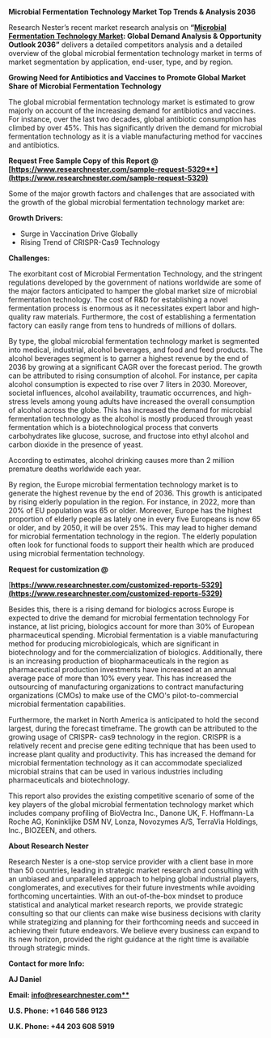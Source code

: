 ﻿**Microbial Fermentation Technology Market Top Trends & Analysis 2036**

Research Nester’s recent market research analysis on **“[Microbial Fermentation Technology Market](https://www.researchnester.com/reports/microbial-fermentation-technology-market/5329): Global Demand Analysis & Opportunity Outlook 2036”** delivers a detailed competitors analysis and a detailed overview of the global microbial fermentation technology market in terms of market segmentation by application, end-user, type, and by region. 

**Growing Need for Antibiotics and Vaccines to Promote Global Market Share of Microbial Fermentation Technology**

The global microbial fermentation technology market is estimated to grow majorly on account of the increasing demand for antibiotics and vaccines. For instance, over the last two decades, global antibiotic consumption has climbed by over 45%. This has significantly driven the demand for microbial fermentation technology as it is a viable manufacturing method for vaccines and antibiotics.

<a name="_hlk171071039"></a><a name="_hlk171070549"></a>**Request Free Sample Copy of this Report @ [https://www.researchnester.com/sample-request-5329**](https://www.researchnester.com/sample-request-5329)**

Some of the major growth factors and challenges that are associated with the growth of the global microbial fermentation technology market are:

**Growth Drivers:**

- Surge in Vaccination Drive Globally
- Rising Trend of CRISPR-Cas9 Technology

**Challenges:**

The exorbitant cost of Microbial Fermentation Technology, and the stringent regulations developed by the government of nations worldwide are some of the major factors anticipated to hamper the global market size of microbial fermentation technology. The cost of R&D for establishing a novel fermentation process is enormous as it necessitates expert labor and high-quality raw materials. Furthermore, the cost of establishing a fermentation factory can easily range from tens to hundreds of millions of dollars.

By type, the global microbial fermentation technology market is segmented into medical, industrial, alcohol beverages, and food and feed products. The alcohol beverages segment is to garner a highest revenue by the end of 2036 by growing at a significant CAGR over the forecast period. The growth can be attributed to rising consumption of alcohol. For instance, per capita alcohol consumption is expected to rise over 7 liters in 2030. Moreover, societal influences, alcohol availability, traumatic occurrences, and high-stress levels among young adults have increased the overall consumption of alcohol across the globe. This has increased the demand for microbial fermentation technology as the alcohol is mostly produced through yeast fermentation which is a biotechnological process that converts carbohydrates like glucose, sucrose, and fructose into ethyl alcohol and carbon dioxide in the presence of yeast.

According to estimates, alcohol drinking causes more than 2 million premature deaths worldwide each year.

By region, the Europe microbial fermentation technology market is to generate the highest revenue by the end of 2036. This growth is anticipated by rising elderly population in the region. For instance, in 2022, more than 20% of EU population was 65 or older. Moreover, Europe has the highest proportion of elderly people as lately one in every five Europeans is now 65 or older, and by 2050, it will be over 25%. This may lead to higher demand for microbial fermentation technology in the region. The elderly population often look for functional foods to support their health which are produced using microbial fermentation technology. 

**Request for customization @**

[**https://www.researchnester.com/customized-reports-5329](https://www.researchnester.com/customized-reports-5329)** 

Besides this, there is a rising demand for biologics across Europe is expected to drive the demand for microbial fermentation technology For instance, at list pricing, biologics account for more than 30% of European pharmaceutical spending. Microbial fermentation is a viable manufacturing method for producing microbiologicals, which are significant in biotechnology and for the commercialization of biologics. Additionally, there is an increasing production of biopharmaceuticals in the region as pharmaceutical production investments have increased at an annual average pace of more than 10% every year. This has increased the outsourcing of manufacturing organizations to contract manufacturing organizations (CMOs) to make use of the CMO's pilot-to-commercial microbial fermentation capabilities. 

Furthermore, the market in North America is anticipated to hold the second largest, during the forecast timeframe. The growth can be attributed to the growing usage of CRISPR- cas9 technology in the region. CRISPR is a relatively recent and precise gene editing technique that has been used to increase plant quality and productivity. This has increased the demand for microbial fermentation technology as it can accommodate specialized microbial strains that can be used in various industries including pharmaceuticals and biotechnology.

This report also provides the existing competitive scenario of some of the key players of the global microbial fermentation technology market which includes company profiling of BioVectra Inc., Danone UK, F. Hoffmann-La Roche AG, Koninklijke DSM NV, Lonza, Novozymes A/S, TerraVia Holdings, Inc., BIOZEEN, and others.

<a name="_hlk171070200"></a>**About Research Nester**

Research Nester is a one-stop service provider with a client base in more than 50 countries, leading in strategic market research and consulting with an unbiased and unparalleled approach to helping global industrial players, conglomerates, and executives for their future investments while avoiding forthcoming uncertainties. With an out-of-the-box mindset to produce statistical and analytical market research reports, we provide strategic consulting so that our clients can make wise business decisions with clarity while strategizing and planning for their forthcoming needs and succeed in achieving their future endeavors. We believe every business can expand to its new horizon, provided the right guidance at the right time is available through strategic minds.

**Contact for more Info:**

**AJ Daniel**

**Email: [info@researchnester.com**](mailto:info@researchnester.com)**

**U.S. Phone: +1 646 586 9123** 

**U.K. Phone: +44 203 608 5919**
